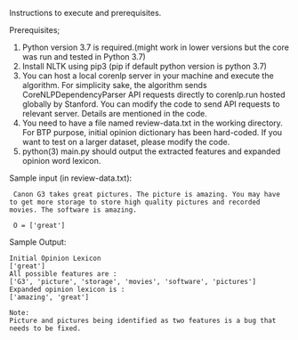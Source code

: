 Instructions to execute and prerequisites.

Prerequisites;
  1. Python version 3.7 is required.(might work in lower versions but the core was run and tested in Python 3.7)
  2. Install NLTK using pip3 (pip if default python version is python 3.7)
  3. You can host a local corenlp server in your machine and execute the algorithm. For simplicity sake, the algorithm sends        CoreNLPDependencyParser API requests directly to corenlp.run hosted globally by Stanford. You can modify the code to send
     API requests to relevant server. Details are mentioned in the code.
  4. You need to have a file named review-data.txt in the working directory. For BTP purpose, initial opinion dictionary has        been hard-coded. If you want to test on a larger dataset, please modify the code.
  5. python(3) main.py should output the extracted features and expanded opinion word lexicon.
  
  Sample input (in review-data.txt):
  
     Canon G3 takes great pictures. The picture is amazing. You may have to get more storage to store high quality pictures and recorded movies. The software is amazing. 

     O = ['great']
   
   Sample Output:
   
    Initial Opinion Lexicon 
    ['great']
    All possible features are :
    ['G3', 'picture', 'storage', 'movies', 'software', 'pictures']
    Expanded opinion lexicon is :
    ['amazing', 'great']
    
    Note:
    Picture and pictures being identified as two features is a bug that needs to be fixed.

